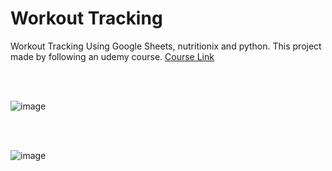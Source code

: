 # Workout Tracking
Workout Tracking Using Google Sheets, nutritionix and python. This project made by following an udemy course. [Course Link](https://www.udemy.com/course/100-days-of-code/)

<br>
<br>

![image](https://user-images.githubusercontent.com/62032779/173244580-f3780d81-7ffc-43cb-9d26-b4c792b63dba.png)

<br>
<br>

![image](https://user-images.githubusercontent.com/62032779/173244552-0b8d310e-d43c-49f7-87e3-f675eed951a2.png)

